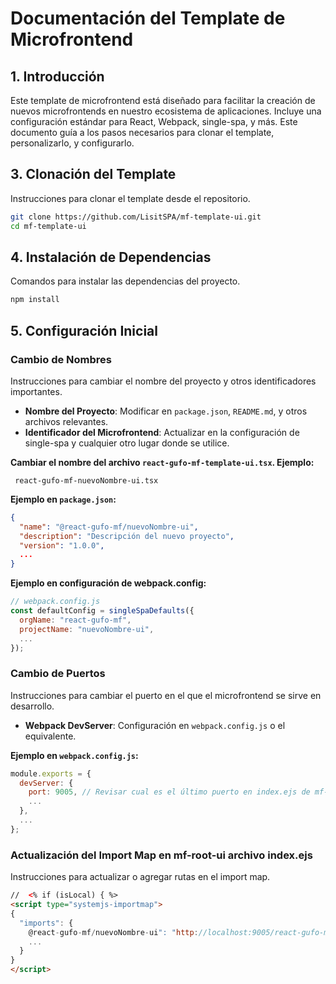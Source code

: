 
# Documentación del Template de Microfrontend

## 1. Introducción

Este template de microfrontend está diseñado para facilitar la creación de nuevos microfrontends en nuestro ecosistema de aplicaciones. Incluye una configuración estándar para React, Webpack, single-spa, y más. Este documento guía a los pasos necesarios para clonar el template, personalizarlo, y configurarlo.

## 3. Clonación del Template

Instrucciones para clonar el template desde el repositorio.

```bash
git clone https://github.com/LisitSPA/mf-template-ui.git
cd mf-template-ui
```

## 4. Instalación de Dependencias

Comandos para instalar las dependencias del proyecto.

```bash
npm install
```

## 5. Configuración Inicial

### Cambio de Nombres

Instrucciones para cambiar el nombre del proyecto y otros identificadores importantes.

- **Nombre del Proyecto**: Modificar en `package.json`, `README.md`, y otros archivos relevantes.
- **Identificador del Microfrontend**: Actualizar en la configuración de single-spa y cualquier otro lugar donde se utilice.

**Cambiar el nombre del archivo `react-gufo-mf-template-ui.tsx`. Ejemplo:**

```
 react-gufo-mf-nuevoNombre-ui.tsx 
```

**Ejemplo en `package.json`:**

```json
{
  "name": "@react-gufo-mf/nuevoNombre-ui",
  "description": "Descripción del nuevo proyecto",
  "version": "1.0.0",
  ...
}
```

**Ejemplo en configuración de webpack.config:**

```javascript
// webpack.config.js
const defaultConfig = singleSpaDefaults({
  orgName: "react-gufo-mf",
  projectName: "nuevoNombre-ui",
  ...
});
```

### Cambio de Puertos

Instrucciones para cambiar el puerto en el que el microfrontend se sirve en desarrollo.

- **Webpack DevServer**: Configuración en `webpack.config.js` o el equivalente.

**Ejemplo en `webpack.config.js`:**

```javascript
module.exports = {
  devServer: {
    port: 9005, // Revisar cual es el último puerto en index.ejs de mf-root-ui y sumarle +1
    ...
  },
  ...
};
```

### Actualización del Import Map en mf-root-ui archivo index.ejs

Instrucciones para actualizar o agregar rutas en el import map.

```html
//  <% if (isLocal) { %>
<script type="systemjs-importmap">
{
  "imports": {
    @react-gufo-mf/nuevoNombre-ui": "http://localhost:9005/react-gufo-mf-nuevoNombre-ui.js",
    ...
  }
}
</script>
```


